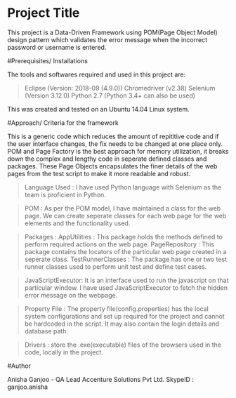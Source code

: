 # Project Title

This project is a Data-Driven Framework using POM(Page Object Model) design pattern which validates the error message when the incorrect password or username is entered.


#Prerequisites/ Installations

The tools and softwares required and used in this project are:
> Eclipse (Version: 2018-09 (4.9.0)) 
> Chromedriver (v2.38)
> Selenium (Version 3.12.0)
> Python 2.7 (Python 3.4+ can also be used)

This was created and tested on an Ubuntu 14.04 Linux system.



#Approach/ Criteria for the framework

This is a generic code which reduces the amount of repititive code and if the user interface changes, the fix needs to be changed at one place only. POM and Page Factory is the best approach for memory utilization, it breaks down the complex and lengthy code in seperate defined classes and packages. These Page Objects encapsulates the finer details of the web pages from the test script to make it more readable and robust.

> Language Used : I have used Python language with Selenium as the team is proficient in Python.

> POM : As per the POM model, I have maintained a class for the web page. We can create seperate classes for each web page for the web elements and the functionality used.

> Packages : AppUtilities : This package holds the methods defined to perform required actions on the web page.
	     PageRepository : This package contains the locators of the particular web page created in a seperate class.
	     TestRunnerClasses : The package has one or two test runner classes used to perform unit test and define test cases.
	     
> JavaScriptExecutor: It is an interface used to run the javascript on that particular window. I have used JavaScriptExecutor to fetch the hidden error message on the webpage. 

> Property File : The property file(config.properties) has the local system configurations and set up required for the project and cannot be hardcoded in the script. It may also contain the login details and database path.

> Drivers : store the .exe(executable) files of the browsers used in the code, locally in the project.


#Author

Anisha Ganjoo - QA Lead
Accenture Solutions Pvt Ltd.
SkypeID : ganjoo.anisha


